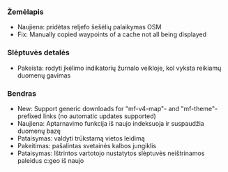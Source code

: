 
### Žemėlapis
- Naujiena: pridėtas reljefo šešėlių palaikymas OSM
- Fix: Manually copied waypoints of a cache not all being displayed

### Slėptuvės detalės
- Pakeista: rodyti įkėlimo indikatorių žurnalo veikloje, kol vyksta reikiamų duomenų gavimas

### Bendras
- New: Support generic downloads for "mf-v4-map"- and "mf-theme"-prefixed links (no automatic updates supported)
- Naujiena: Aptarnavimo funkcija iš naujo indeksuoja ir suspaudžia duomenų bazę
- Pataisymas: valdyti trūkstamą vietos leidimą
- Pakeitimas: pašalintas svetainės kalbos jungiklis
- Pataisymas: Ištrintos vartotojo nustatytos slėptuvės neištrinamos paleidus c:geo iš naujo
